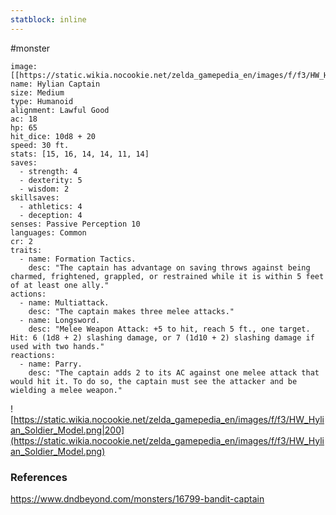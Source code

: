 ```yaml
---
statblock: inline
---
```

 #monster 

```statblock
image: [[https://static.wikia.nocookie.net/zelda_gamepedia_en/images/f/f3/HW_Hylian_Soldier_Model.png]]
name: Hylian Captain
size: Medium
type: Humanoid
alignment: Lawful Good
ac: 18
hp: 65
hit_dice: 10d8 + 20
speed: 30 ft.
stats: [15, 16, 14, 14, 11, 14]
saves:
  - strength: 4
  - dexterity: 5
  - wisdom: 2
skillsaves:
  - athletics: 4
  - deception: 4
senses: Passive Perception 10
languages: Common
cr: 2
traits:
  - name: Formation Tactics.
    desc: "The captain has advantage on saving throws against being charmed, frightened, grappled, or restrained while it is within 5 feet of at least one ally."
actions:
  - name: Multiattack.
    desc: "The captain makes three melee attacks."
  - name: Longsword.
    desc: "Melee Weapon Attack: +5 to hit, reach 5 ft., one target. Hit: 6 (1d8 + 2) slashing damage, or 7 (1d10 + 2) slashing damage if used with two hands."
reactions:
  - name: Parry.
    desc: "The captain adds 2 to its AC against one melee attack that would hit it. To do so, the captain must see the attacker and be wielding a melee weapon."
```

![https://static.wikia.nocookie.net/zelda_gamepedia_en/images/f/f3/HW_Hylian_Soldier_Model.png|200](https://static.wikia.nocookie.net/zelda_gamepedia_en/images/f/f3/HW_Hylian_Soldier_Model.png)

### References

https://www.dndbeyond.com/monsters/16799-bandit-captain